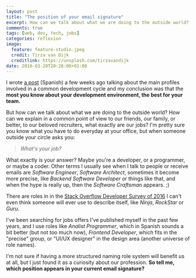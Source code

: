 ```yaml
---
layout: post
title: "The position of your email signature"
excerpt: How can we talk about what we are doing to the outside world? How can we explain in a common point of view to our friends, our family, or better, to our beloved recruiters, what exactly are our jobs?
comments: true
tags: [web, dev, tech, jobs]
categories: reflexion
image:
  feature: feature-studio.jpeg
  credit: Tirza van Dijk
  creditlink: https://unsplash.com/tirzavandijk
date: 2016-03-20T20:28:00+01:00
---
```


I wrote [a post](/development/full-stack-developer-2016/) (Spanish) a few weeks ago talking about the main profiles involved in a common development cycle and my conclusion was that the **most you know about your development environment, the best for your team.** 

But how can we talk about what we are doing to the outside world? How can we explain in a common point of view to our friends, our family, or better, to our beloved recruiters, what exactly are our jobs? I'm pretty sure you know what you have to do everyday at your office, but when someone outside your circle asks you:

> *What's your job?* 

What exactly is your answer? Maybe you're a developer, or a programmer, or maybe a coder. Other terms I usually see when I talk to people or receive emails are *Software Engineer*, *Software Architect*, sometimes it become more precise, like *Backend Software Developer* or things like that, and when the hype is really up, then the *Software Craftsman* appears. ;)

There are roles in in the [Stack Overflow Developer Survey of 2016](http://stackoverflow.com/research/developer-survey-2016#developer-profile-programmers-engineers-and-developers) I can't even think someone will ever use to describe itself, like *Ninja*, *RockStar* or *Guru*. 

I've been searching for jobs offers I've published myself in the past few years, and I use roles like *Analist Programmer*, which in Spanish sounds a bit better (but not too much now), *Frontend Developer*, which fits in the "precise" group, or "UI/UX designer" in the design area (another universe of role names).


I'm not sure if having a more structured naming role system will benefit us at all, but I just found it as a curiosity about our profession. **So tell me, which position appears in your current email signature?**